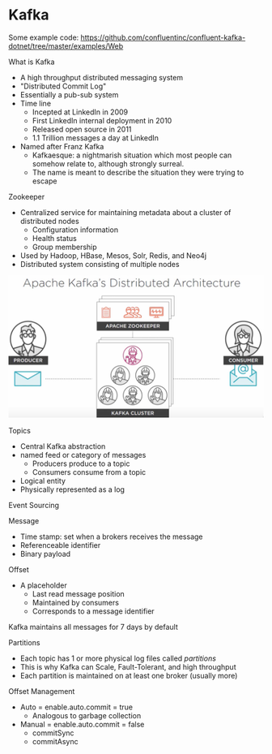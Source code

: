# Kafka

Some example code:
<https://github.com/confluentinc/confluent-kafka-dotnet/tree/master/examples/Web>

What is Kafka
- A high throughput distributed messaging system
- "Distributed Commit Log"
- Essentially a pub-sub system
- Time line
    * Incepted at LinkedIn in 2009
    * First LinkedIn internal deployment in 2010
    * Released open source in 2011
    * 1.1 Trillion messages a day at LinkedIn
- Named after Franz Kafka
    * Kafkaesque: a nightmarish situation which most people can somehow relate
        to, although strongly surreal.
    * The name is meant to describe the situation they were trying to escape

Zookeeper
- Centralized service for maintaining metadata about a cluster of distributed
    nodes
    * Configuration information
    * Health status
    * Group membership
- Used by Hadoop, HBase, Mesos, Solr, Redis, and Neo4j
- Distributed system consisting of multiple nodes

![architecture](./architecture.png)

Topics
- Central Kafka abstraction
- named feed or category of messages
    * Producers produce to a topic
    * Consumers consume from a topic
- Logical entity
- Physically represented as a log

Event Sourcing

Message
- Time stamp: set when a brokers receives the message
- Referenceable identifier
- Binary payload

Offset
- A placeholder
    * Last read message position
    * Maintained by consumers
    * Corresponds to a message identifier

Kafka maintains all messages for 7 days by default

Partitions
- Each topic has 1 or more physical log files called _partitions_
- This is why Kafka can Scale, Fault-Tolerant, and high throughput
- Each partition is maintained on at least one broker (usually more)
    
Offset Management
- Auto = enable.auto.commit = true
    * Analogous to garbage collection
- Manual = enable.auto.commit = false
    * commitSync
    * commitAsync
